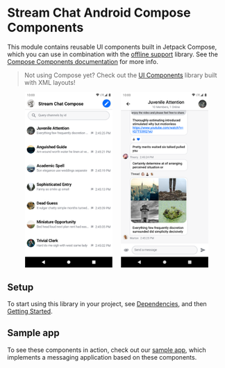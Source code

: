# Stream Chat Android Compose Components

This module contains reusable UI components built in Jetpack Compose, which you can use in combination with the [offline support](../stream-chat-android-offline) library. See the [Compose Components documentation](https://getstream.io/chat/docs/sdk/android/compose/overview/) for more info.

> Not using Compose yet? Check out the [UI Components](../stream-chat-android-ui-components) library built with XML layouts!

<p align="center">
  <img alt="Channels screen" src="../docs/compose-sample-channels-light.png" width="40%">
&nbsp; &nbsp;
  <img alt="Messages screen" src="../docs/compose-sample-messages-light.png" width="40%">
</p>

## Setup

To start using this library in your project, see [Dependencies](https://getstream.io/chat/docs/sdk/android/basics/dependencies/), and then [Getting Started](https://getstream.io/chat/docs/sdk/android/basics/getting-started/).

## Sample app

To see these components in action, check out our [sample app](../stream-chat-android-compose-sample), which implements a messaging application based on these components.
